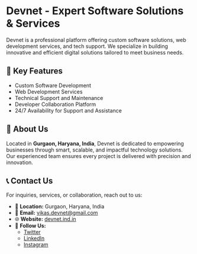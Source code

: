# Devnet - Expert Software Solutions & Services

Devnet is a professional platform offering custom software solutions, web development services, and tech support. We specialize in building innovative and efficient digital solutions tailored to meet business needs.

## 🌟 Key Features
- Custom Software Development
- Web Development Services
- Technical Support and Maintenance
- Developer Collaboration Platform
- 24/7 Availability for Support and Assistance

## 🏢 About Us
Located in **Gurgaon, Haryana, India**, Devnet is dedicated to empowering businesses through smart, scalable, and impactful technology solutions. Our experienced team ensures every project is delivered with precision and innovation.

## 📞 Contact Us
For inquiries, services, or collaboration, reach out to us:

- 📍 **Location:** Gurgaon, Haryana, India  
- 📧 **Email:** [vikas.devnet@gmail.com](mailto:contact@devnet.com)  
- 🌐 **Website:** [devnet.ind.in](https://devnet.ind.in)  
- 📱 **Follow Us:**  
  - [Twitter](https://x.com/Vikas_Devnet)  
  - [LinkedIn](https://www.linkedin.com/in/vikas-kumar-b97876324)  
  - [Instagram](https://www.instagram.com/devnet_v?igsh=NTVwYm0ydmJsbHQ2)  

